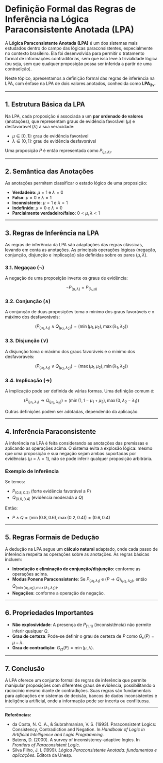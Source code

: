 
# Definição Formal das Regras de Inferência na Lógica Paraconsistente Anotada (LPA)

A **Lógica Paraconsistente Anotada (LPA)** é um dos sistemas mais estudados dentro do campo das lógicas paraconsistentes, especialmente no contexto brasileiro. Ela foi desenvolvida para permitir o tratamento formal de informações contraditórias, sem que isso leve à trivialidade lógica (ou seja, sem que qualquer proposição possa ser inferida a partir de uma contradição).

Neste tópico, apresentamos a definição formal das regras de inferência na LPA, com ênfase na LPA de dois valores anotados, conhecida como **LPA$_{2v}$**.

---

## 1. Estrutura Básica da LPA

Na LPA, cada proposição é associada a um **par ordenado de valores** (anotações), que representam graus de evidência favorável ($\mu$) e desfavorável ($\lambda$) à sua veracidade:

- $\mu \in [0,1]$: grau de evidência favorável
- $\lambda \in [0,1]$: grau de evidência desfavorável

Uma proposição $P$ é então representada como $P_{(\mu, \lambda)}$.

---

## 2. Semântica das Anotações

As anotações permitem classificar o estado lógico de uma proposição:

- **Verdadeiro**: $\mu = 1$ e $\lambda = 0$
- **Falso**: $\mu = 0$ e $\lambda = 1$
- **Inconsistente**: $\mu = 1$ e $\lambda = 1$
- **Indefinido**: $\mu = 0$ e $\lambda = 0$
- **Parcialmente verdadeiro/falso**: $0 < \mu, \lambda < 1$

---

## 3. Regras de Inferência na LPA

As regras de inferência da LPA são adaptações das regras clássicas, levando em conta as anotações. As principais operações lógicas (negação, conjunção, disjunção e implicação) são definidas sobre os pares $(\mu, \lambda)$.

### 3.1. Negaçao ($\neg$)

A negação de uma proposição inverte os graus de evidência:

$$
\neg P_{(\mu, \lambda)} = P_{(\lambda, \mu)}
$$

### 3.2. Conjunção ($\wedge$)

A conjunção de duas proposições toma o mínimo dos graus favoráveis e o máximo dos desfavoráveis:

$$
(P_{(\mu_1, \lambda_1)} \wedge Q_{(\mu_2, \lambda_2)}) = (\min(\mu_1, \mu_2), \max(\lambda_1, \lambda_2))
$$

### 3.3. Disjunção ($\vee$)

A disjunção toma o máximo dos graus favoráveis e o mínimo dos desfavoráveis:

$$
(P_{(\mu_1, \lambda_1)} \vee Q_{(\mu_2, \lambda_2)}) = (\max(\mu_1, \mu_2), \min(\lambda_1, \lambda_2))
$$

### 3.4. Implicação ($\rightarrow$)

A implicação pode ser definida de várias formas. Uma definição comum é:

$$
(P_{(\mu_1, \lambda_1)} \rightarrow Q_{(\mu_2, \lambda_2)}) = (\min(1, 1 - \mu_1 + \mu_2), \max(0, \lambda_2 - \lambda_1))
$$

Outras definições podem ser adotadas, dependendo da aplicação.

---

## 4. Inferência Paraconsistente

A inferência na LPA é feita considerando as anotações das premissas e aplicando as operações acima. O sistema evita a explosão lógica: mesmo que uma proposição e sua negação sejam ambas suportadas por evidências ($\mu = \lambda = 1$), não se pode inferir qualquer proposição arbitrária.

### Exemplo de Inferência

Se temos:

- $P_{(0.8, 0.2)}$ (forte evidência favorável a $P$)
- $Q_{(0.6, 0.4)}$ (evidência moderada a $Q$)

Então:

- $P \wedge Q = (\min(0.8, 0.6), \max(0.2, 0.4)) = (0.6, 0.4)$

---

## 5. Regras Formais de Dedução

A dedução na LPA segue um **cálculo natural** adaptado, onde cada passo de inferência respeita as operações sobre as anotações. As regras básicas incluem:

- **Introdução e eliminação de conjunção/disjunção**: conforme as operações acima.
- **Modus Ponens Paraconsistente**: Se $P_{(\mu_1, \lambda_1)}$ e $(P \rightarrow Q)_{(\mu_2, \lambda_2)}$, então $Q_{(\min(\mu_1, \mu_2), \max(\lambda_1, \lambda_2))}$.
- **Negações**: conforme a operação de negação.

---

## 6. Propriedades Importantes

- **Não explosividade**: A presença de $P_{(1,1)}$ (inconsistência) não permite inferir qualquer $Q$.
- **Grau de certeza**: Pode-se definir o grau de certeza de $P$ como $G_c(P) = \mu - \lambda$.
- **Grau de contradição**: $G_{ct}(P) = \min(\mu, \lambda)$.

---

## 7. Conclusão

A LPA oferece um conjunto formal de regras de inferência que permite manipular proposições com diferentes graus de evidência, possibilitando o raciocínio mesmo diante de contradições. Suas regras são fundamentais para aplicações em sistemas de decisão, bancos de dados inconsistentes e inteligência artificial, onde a informação pode ser incerta ou conflituosa.

---

**Referências:**

- da Costa, N. C. A., & Subrahmanian, V. S. (1993). Paraconsistent Logics: Consistency, Contradiction and Negation. In *Handbook of Logic in Artificial Intelligence and Logic Programming*.
- Batens, D. (2000). A survey of inconsistency-adaptive logics. In *Frontiers of Paraconsistent Logic*.
- Silva Filho, J. I. (1999). *Lógica Paraconsistente Anotada: fundamentos e aplicações*. Editora da Unesp.
```

